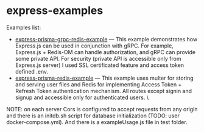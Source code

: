 # express-examples
Examples list:
* [express-prisma-grpc-redis-example](https://github.com/vaguue/express-examples/tree/main/express-prisma-grpc-redis-example) — This example demonstrates how Express.js can be used in conjunction with gRPC. For example, Express.js + Redis-OM can handle authorization, and gRPC can provide some private API. For security (private API is accessible only from Express.js server) I used SSL certificated feature and access token defined .env.
* [express-prisma-redis-example](https://github.com/vaguue/express-examples/tree/main/express-prisma-redis-example) — This example uses multer for storing and serving user files and Redis for implementing Access Token + Refresh Token authentication mechanism. All routes except signin and signup and accessible only for authenticated users. \

NOTE: on each server Cors is configured to accept requests from any origin and there is an initdb.sh script for database initialization (TODO: user docker-compose.yml). And there is a exampleUsage.js file in test folder.
